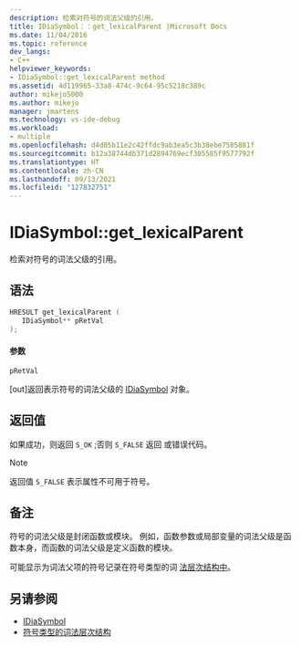 ```yaml
---
description: 检索对符号的词法父级的引用。
title: IDiaSymbol：：get_lexicalParent |Microsoft Docs
ms.date: 11/04/2016
ms.topic: reference
dev_langs:
- C++
helpviewer_keywords:
- IDiaSymbol::get_lexicalParent method
ms.assetid: 4d119965-33a8-474c-9c64-95c5218c389c
author: mikejo5000
ms.author: mikejo
manager: jmartens
ms.technology: vs-ide-debug
ms.workload:
- multiple
ms.openlocfilehash: d4d05b11e2c42ffdc9ab3ea5c3b38ebe7585881f
ms.sourcegitcommit: b12a38744db371d2894769ecf305585f9577792f
ms.translationtype: HT
ms.contentlocale: zh-CN
ms.lasthandoff: 09/13/2021
ms.locfileid: "127832751"
---
```

# <a name="idiasymbolget_lexicalparent"></a>IDiaSymbol::get_lexicalParent
检索对符号的词法父级的引用。

## <a name="syntax"></a>语法

```C++
HRESULT get_lexicalParent ( 
   IDiaSymbol** pRetVal
);
```

#### <a name="parameters"></a>参数
 `pRetVal`

[out]返回表示符号的词法父级的 [IDiaSymbol](../../debugger/debug-interface-access/idiasymbol.md) 对象。

## <a name="return-value"></a>返回值
 如果成功，则返回 `S_OK` ;否则 `S_FALSE` 返回 或错误代码。

> [!NOTE]
> 返回值 `S_FALSE` 表示属性不可用于符号。

## <a name="remarks"></a>备注
 符号的词法父级是封闭函数或模块。 例如，函数参数或局部变量的词法父级是函数本身，而函数的词法父级是定义函数的模块。

 可能显示为词法父项的符号记录在符号类型的词 [法层次结构中](../../debugger/debug-interface-access/lexical-hierarchy-of-symbol-types.md)。

## <a name="see-also"></a>另请参阅
- [IDiaSymbol](../../debugger/debug-interface-access/idiasymbol.md)
- [符号类型的词法层次结构](../../debugger/debug-interface-access/lexical-hierarchy-of-symbol-types.md)

